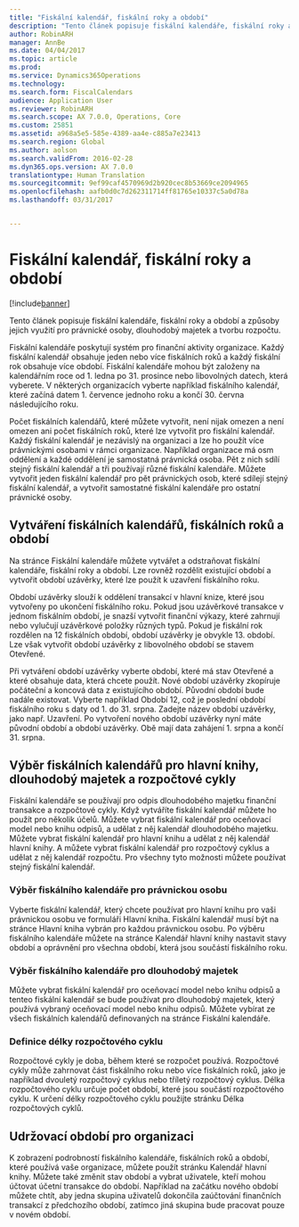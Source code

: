 ```yaml
---
title: "Fiskální kalendář, fiskální roky a období"
description: "Tento článek popisuje fiskální kalendáře, fiskální roky a období a způsoby jejich využití pro právnické osoby, dlouhodobý majetek a tvorbu rozpočtu."
author: RobinARH
manager: AnnBe
ms.date: 04/04/2017
ms.topic: article
ms.prod: 
ms.service: Dynamics365Operations
ms.technology: 
ms.search.form: FiscalCalendars
audience: Application User
ms.reviewer: RobinARH
ms.search.scope: AX 7.0.0, Operations, Core
ms.custom: 25851
ms.assetid: a968a5e5-585e-4389-aa4e-c885a7e23413
ms.search.region: Global
ms.author: aolson
ms.search.validFrom: 2016-02-28
ms.dyn365.ops.version: AX 7.0.0
translationtype: Human Translation
ms.sourcegitcommit: 9ef99caf4570969d2b920cec8b53669ce2094965
ms.openlocfilehash: aafb0d0c7d262311714ff81765e10337c5a0d78a
ms.lasthandoff: 03/31/2017


---
```


# <a name="fiscal-calendars-fiscal-years-and-periods"></a>Fiskální kalendář, fiskální roky a období

[!include[banner](../includes/banner.md)]


Tento článek popisuje fiskální kalendáře, fiskální roky a období a způsoby jejich využití pro právnické osoby, dlouhodobý majetek a tvorbu rozpočtu.

Fiskální kalendáře poskytují systém pro finanční aktivity organizace. Každý fiskální kalendář obsahuje jeden nebo více fiskálních roků a každý fiskální rok obsahuje více období. Fiskální kalendáře mohou být založeny na kalendářním roce od 1. ledna po 31. prosince nebo libovolných datech, která vyberete. V některých organizacích vyberte například fiskálního kalendář, které začíná datem 1. července jednoho roku a končí 30. června následujícího roku. 

Počet fiskálních kalendářů, které můžete vytvořit, není nijak omezen a není omezen ani počet fiskálních roků, které lze vytvořit pro fiskální kalendář. Každý fiskální kalendář je nezávislý na organizaci a lze ho použít více právnickými osobami v rámci organizace. Například organizace má osm oddělení a každé oddělení je samostatná právnická osoba. Pět z nich sdílí stejný fiskální kalendář a tři používají různé fiskální kalendáře. Můžete vytvořit jeden fiskální kalendář pro pět právnických osob, které sdílejí stejný fiskální kalendář, a vytvořit samostatné fiskální kalendáře pro ostatní právnické osoby.

## <a name="create-fiscal-calendars-fiscal-years-and-periods"></a>Vytváření fiskálních kalendářů, fiskálních roků a období
Na stránce Fiskální kalendáře můžete vytvářet a odstraňovat fiskální kalendáře, fiskální roky a období. Lze rovněž rozdělit existující období a vytvořit období uzávěrky, které lze použít k uzavření fiskálního roku. 

Období uzávěrky slouží k oddělení transakcí v hlavní knize, které jsou vytvořeny po ukončení fiskálního roku. Pokud jsou uzávěrkové transakce v jednom fiskálním období, je snazší vytvořit finanční výkazy, které zahrnují nebo vylučují uzávěrkové položky různých typů. Pokud je fiskální rok rozdělen na 12 fiskálních období, období uzávěrky je obvykle 13. období. Lze však vytvořit období uzávěrky z libovolného období se stavem Otevřené. 

Při vytváření období uzávěrky vyberte období, které má stav Otevřené a které obsahuje data, která chcete použít. Nové období uzávěrky zkopíruje počáteční a koncová data z existujícího období. Původní období bude nadále existovat. Vyberte například Období 12, což je poslední období fiskálního roku s daty od 1. do 31. srpna. Zadejte název období uzávěrky, jako např. Uzavření. Po vytvoření nového období uzávěrky nyní máte původní období a období uzávěrky. Obě mají data zahájení 1. srpna a končí 31. srpna.

## <a name="select-fiscal-calendars-for-ledgers-fixed-assets-and-budget-cycles"></a>Výběr fiskálních kalendářů pro hlavní knihy, dlouhodobý majetek a rozpočtové cykly
Fiskální kalendáře se používají pro odpis dlouhodobého majetku finanční transakce a rozpočtové cykly. Když vytváříte fiskální kalendář můžete ho použít pro několik účelů. Můžete vybrat fiskální kalendář pro oceňovací model nebo knihu odpisů, a udělat z něj kalendář dlouhodobého majetku. Můžete vybrat fiskální kalendář pro hlavní knihu a udělat z něj kalendář hlavní knihy. A můžete vybrat fiskální kalendář pro rozpočtový cyklus a udělat z něj kalendář rozpočtu. Pro všechny tyto možnosti můžete používat stejný fiskální kalendář.

### <a name="select-a-fiscal-calendar-for-your-legal-entity"></a>Výběr fiskálního kalendáře pro právnickou osobu

Vyberte fiskální kalendář, který chcete používat pro hlavní knihu pro vaši právnickou osobu ve formuláři Hlavní kniha. Fiskální kalendář musí být na stránce Hlavní kniha vybrán pro každou právnickou osobu. Po výběru fiskálního kalendáře můžete na stránce Kalendář hlavní knihy nastavit stavy období a oprávnění pro všechna období, která jsou součástí fiskálního roku.

### <a name="select-a-fiscal-calendar-for-fixed-assets"></a>Výběr fiskálního kalendáře pro dlouhodobý majetek

Můžete vybrat fiskální kalendář pro oceňovací model nebo knihu odpisů a tenteo fiskální kalendář se bude používat pro dlouhodobý majetek, který používá vybraný oceňovací model nebo knihu odpisů. Můžete vybírat ze všech fiskálních kalendářů definovaných na stránce Fiskální kalendáře.

### <a name="define-budget-cycle-time-spans"></a>Definice délky rozpočtového cyklu

Rozpočtové cykly je doba, během které se rozpočet používá. Rozpočtové cykly může zahrnovat část fiskálního roku nebo více fiskálních roků, jako je například dvouletý rozpočtový cyklus nebo tříletý rozpočtový cyklus. Délka rozpočtového cyklu určuje počet období, které jsou součástí rozpočtového cyklu. K určení délky rozpočtového cyklu použijte stránku Délka rozpočtových cyklů.

## <a name="maintain-periods-for-your-organization"></a>Udržovací období pro organizaci
K zobrazení podrobností fiskálního kalendáře, fiskálních roků a období, které používá vaše organizace, můžete použít stránku Kalendář hlavní knihy. Můžete také změnit stav období a vybrat uživatele, kteří mohou účtovat účetní transakce do období. Například na začátku nového období můžete chtít, aby jedna skupina uživatelů dokončila zaúčtování finančních transakcí z předchozího období, zatímco jiná skupina bude pracovat pouze v novém období.







